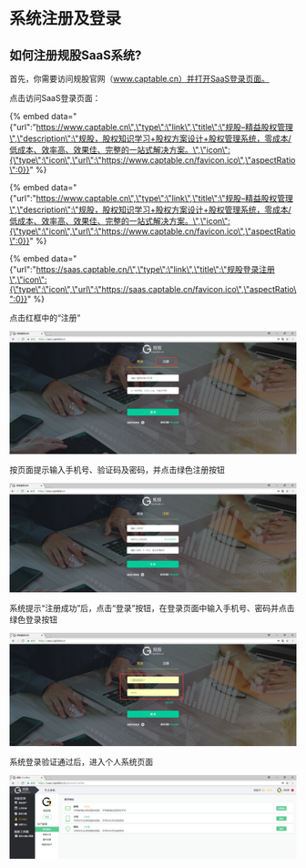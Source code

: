 # 系统注册及登录

## 如何注册规股SaaS系统?

首先，你需要访问规股官网（www.captable.cn）并打开SaaS登录页面。

点击访问SaaS登录页面：

{% embed data="{\"url\":\"https://www.captable.cn\",\"type\":\"link\",\"title\":\"规股–精益股权管理\",\"description\":\"规股，股权知识学习+股权方案设计+股权管理系统，零成本/低成本、效率高、效果佳、完整的一站式解决方案。\",\"icon\":{\"type\":\"icon\",\"url\":\"https://www.captable.cn/favicon.ico\",\"aspectRatio\":0}}" %}

{% embed data="{\"url\":\"https://www.captable.cn\",\"type\":\"link\",\"title\":\"规股–精益股权管理\",\"description\":\"规股，股权知识学习+股权方案设计+股权管理系统，零成本/低成本、效率高、效果佳、完整的一站式解决方案。\",\"icon\":{\"type\":\"icon\",\"url\":\"https://www.captable.cn/favicon.ico\",\"aspectRatio\":0}}" %}

{% embed data="{\"url\":\"https://saas.captable.cn/\",\"type\":\"link\",\"title\":\"规股登录注册\",\"icon\":{\"type\":\"icon\",\"url\":\"https://saas.captable.cn/favicon.ico\",\"aspectRatio\":0}}" %}

点击红框中的“注册”

![](../.gitbook/assets/image%20%2851%29.png)

按页面提示输入手机号、验证码及密码，并点击绿色注册按钮

![](../.gitbook/assets/image%20%2819%29.png)

系统提示“注册成功”后，点击“登录”按钮，在登录页面中输入手机号、密码并点击绿色登录按钮

![](../.gitbook/assets/image%20%2858%29.png)

系统登录验证通过后，进入个人系统页面

![](../.gitbook/assets/image%20%2812%29.png)



